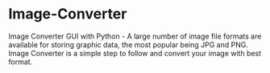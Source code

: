 # Image-Converter
Image Converter GUI with Python - A large number of image file formats are available for storing graphic data, the most popular being JPG and PNG. Image Converter is a simple step to follow and convert your image with best format. 
